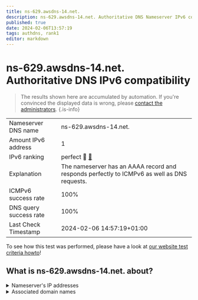 ```yaml
---
title: ns-629.awsdns-14.net.
description: ns-629.awsdns-14.net. Authoritative DNS Nameserver IPv6 compatibility
published: true
date: 2024-02-06T13:57:19
tags: authdns, rank1
editor: markdown
---
```


# ns-629.awsdns-14.net. Authoritative DNS IPv6 compatibility

> The results shown here are accumulated by automation. If you're convinced the displayed data is wrong, please [contact the administrators](/howto/chat). 
{.is-info}




|   |   |
| - | - |
| Nameserver DNS name | ns-629.awsdns-14.net.
| Amount IPv6 address | 1
| IPv6 ranking | perfect :1st_place_medal: [🔗](/howto/ranking) |
| Explanation | The nameserver has an AAAA record and responds perfectly to ICMPv6 as well as DNS requests. |
| ICMPv6 success rate | 100%|
| DNS query success rate | 100% |
| Last Check Timestamp | 2024-02-06 14:57:19+01:00 |

To see how this test was performed, please have a look at [our website test criteria howto](/howto/testcriteria/authdns)!


## What is ns-629.awsdns-14.net. about?




<details>
<summary>Nameserver's IP addresses</summary>

2600:9000:5302:7500::1

</details>



<details>
<summary>Associated domain names</summary>

9gag.com

</details>
